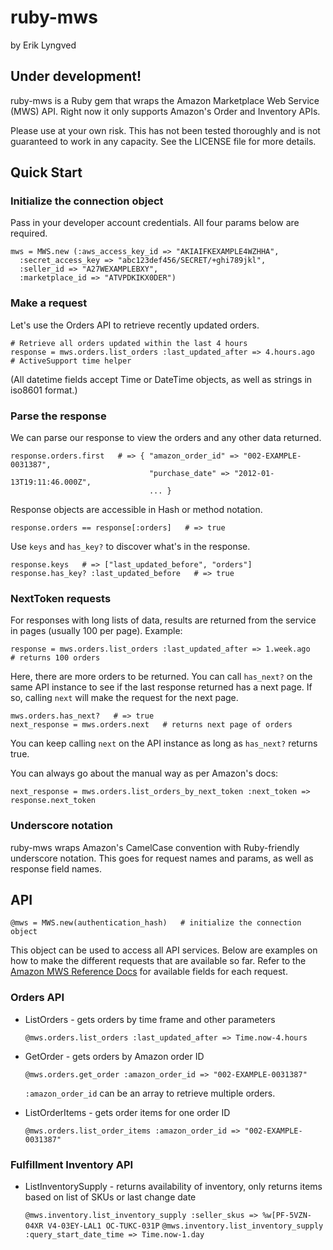 ruby-mws
========

by Erik Lyngved

Under development!
------------------

ruby-mws is a Ruby gem that wraps the Amazon Marketplace Web Service (MWS) API. Right now it only supports Amazon's Order and Inventory APIs. 

Please use at your own risk. This has not been tested thoroughly and is not guaranteed to work in any capacity. See the LICENSE file for more details.

Quick Start
-----------

### Initialize the connection object

Pass in your developer account credentials. All four params below are required.

    mws = MWS.new (:aws_access_key_id => "AKIAIFKEXAMPLE4WZHHA",
      :secret_access_key => "abc123def456/SECRET/+ghi789jkl",
      :seller_id => "A27WEXAMPLEBXY",
      :marketplace_id => "ATVPDKIKX0DER")

### Make a request

Let's use the Orders API to retrieve recently updated orders.

    # Retrieve all orders updated within the last 4 hours
    response = mws.orders.list_orders :last_updated_after => 4.hours.ago   # ActiveSupport time helper

(All datetime fields accept Time or DateTime objects, as well as strings in iso8601 format.)

### Parse the response

We can parse our response to view the orders and any other data returned.

    response.orders.first   # => { "amazon_order_id" => "002-EXAMPLE-0031387",
                                   "purchase_date" => "2012-01-13T19:11:46.000Z",
                                   ... }

Response objects are accessible in Hash or method notation.

    response.orders == response[:orders]   # => true

Use `keys` and `has_key?` to discover what's in the response.

    response.keys   # => ["last_updated_before", "orders"]
    response.has_key? :last_updated_before   # => true

### NextToken requests

For responses with long lists of data, results are returned from the service in pages (usually 100 per page). Example:

    response = mws.orders.list_orders :last_updated_after => 1.week.ago   # returns 100 orders

Here, there are more orders to be returned. You can call `has_next?` on the same API instance to see if the last response returned has a next page. If so, calling `next` will make the request for the next page.

    mws.orders.has_next?   # => true
    next_response = mws.orders.next   # returns next page of orders

You can keep calling `next` on the API instance as long as `has_next?` returns true.

You can always go about the manual way as per Amazon's docs:

    next_response = mws.orders.list_orders_by_next_token :next_token => response.next_token

### Underscore notation

ruby-mws wraps Amazon's CamelCase convention with Ruby-friendly underscore notation. This goes for request names and params, as well as response field names.

API
---

    @mws = MWS.new(authentication_hash)   # initialize the connection object

This object can be used to access all API services. Below are examples on how to make the different requests that are available so far. Refer to the [Amazon MWS Reference Docs](https://developer.amazonservices.com/) for available fields for each request.

### Orders API

* ListOrders - gets orders by time frame and other parameters

    `@mws.orders.list_orders :last_updated_after => Time.now-4.hours`

* GetOrder - gets orders by Amazon order ID

    `@mws.orders.get_order :amazon_order_id => "002-EXAMPLE-0031387"`

    `:amazon_order_id` can be an array to retrieve multiple orders.

* ListOrderItems - gets order items for one order ID

    `@mws.orders.list_order_items :amazon_order_id => "002-EXAMPLE-0031387"`

### Fulfillment Inventory API

* ListInventorySupply - returns availability of inventory, only returns items based on list of SKUs or last change date

    `@mws.inventory.list_inventory_supply :seller_skus => %w[PF-5VZN-04XR V4-03EY-LAL1 OC-TUKC-031P`
    `@mws.inventory.list_inventory_supply :query_start_date_time => Time.now-1.day`